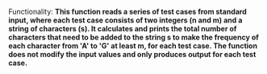 Functionality: **This function reads a series of test cases from standard input, where each test case consists of two integers (n and m) and a string of characters (s). It calculates and prints the total number of characters that need to be added to the string s to make the frequency of each character from 'A' to 'G' at least m, for each test case. The function does not modify the input values and only produces output for each test case.**